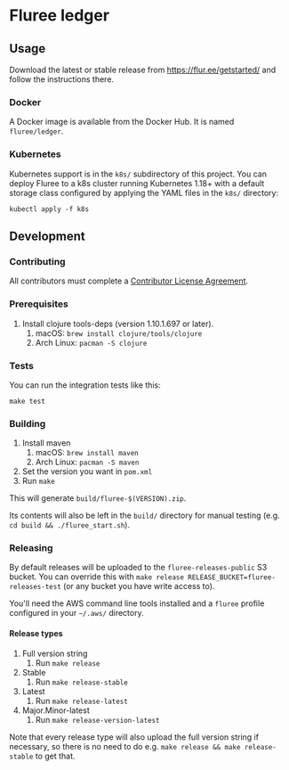 # Fluree ledger

## Usage

Download the latest or stable release from https://flur.ee/getstarted/ and
follow the instructions there.

### Docker

A Docker image is available from the Docker Hub. It is named `fluree/ledger`.

### Kubernetes

Kubernetes support is in the `k8s/` subdirectory of this project. You can
deploy Fluree to a k8s cluster running Kubernetes 1.18+ with a default storage
class configured by applying the YAML files in the `k8s/` directory:

`kubectl apply -f k8s`

## Development

### Contributing

All contributors must complete a [Contributor License Agreement](https://gist.github.com/bplatz/18bdfab7221fc1b03eb3293c8fe56077).

### Prerequisites

1. Install clojure tools-deps (version 1.10.1.697 or later).
    1. macOS: `brew install clojure/tools/clojure`
    1. Arch Linux: `pacman -S clojure`

### Tests

You can run the integration tests like this:

`make test`

### Building

1. Install maven
    1. macOS: `brew install maven`
    1. Arch Linux: `pacman -S maven`
1. Set the version you want in `pom.xml`
1. Run `make`

This will generate `build/fluree-$(VERSION).zip`.

Its contents will also be left in the `build/` directory for manual testing
(e.g. `cd build && ./fluree_start.sh`).

### Releasing

By default releases will be uploaded to the `fluree-releases-public` S3 bucket.
You can override this with `make release RELEASE_BUCKET=fluree-releases-test`
(or any bucket you have write access to).

You'll need the AWS command line tools installed and a `fluree` profile configured in your
`~/.aws/` directory.

#### Release types

1. Full version string
    1. Run `make release`
1. Stable
    1. Run `make release-stable`
1. Latest
    1. Run `make release-latest`
1. Major.Minor-latest
    1. Run `make release-version-latest`

Note that every release type will also upload the full version string if necessary, so
there is no need to do e.g. `make release && make release-stable` to get that.
